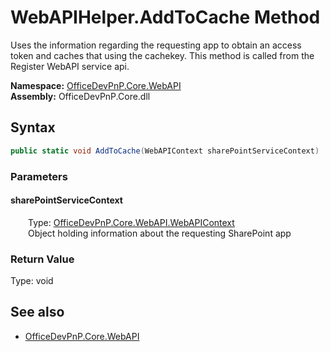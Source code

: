 # WebAPIHelper.AddToCache Method  
Uses the information regarding the requesting app to obtain an access token and caches that using the cachekey. This method is called from the Register WebAPI service api.  

**Namespace:** [OfficeDevPnP.Core.WebAPI](OfficeDevPnP.Core.WebAPI.md)  
**Assembly:** OfficeDevPnP.Core.dll  
## Syntax
```C#
public static void AddToCache(WebAPIContext sharePointServiceContext)
```
### Parameters
#### sharePointServiceContext  
&emsp;&emsp;Type: [OfficeDevPnP.Core.WebAPI.WebAPIContext](OfficeDevPnP.Core.WebAPI.WebAPIContext.md)  
&emsp;&emsp;Object holding information about the requesting SharePoint app  

### Return Value
Type: void  

## See also
- [OfficeDevPnP.Core.WebAPI](OfficeDevPnP.Core.WebAPI.md)

